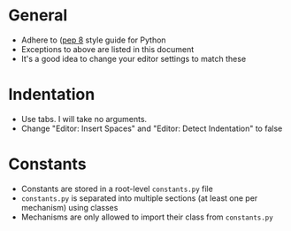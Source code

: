 # General
- Adhere to ([pep 8](https://peps.python.org/pep-0008) style guide for Python
- Exceptions to above are listed in this document
- It's a good idea to change your editor settings to match these

# Indentation
- Use tabs. I will take no arguments.
- Change "Editor: Insert Spaces" and "Editor: Detect Indentation" to false

# Constants
- Constants are stored in a root-level `constants.py` file
- `constants.py` is separated into multiple sections (at least one per mechanism) using classes
- Mechanisms are only allowed to import their class from `constants.py`
